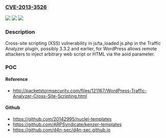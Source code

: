 ### [CVE-2013-3526](https://cve.mitre.org/cgi-bin/cvename.cgi?name=CVE-2013-3526)
![](https://img.shields.io/static/v1?label=Product&message=n%2Fa&color=blue)
![](https://img.shields.io/static/v1?label=Version&message=n%2Fa&color=blue)
![](https://img.shields.io/static/v1?label=Vulnerability&message=n%2Fa&color=brighgreen)

### Description

Cross-site scripting (XSS) vulnerability in js/ta_loaded.js.php in the Traffic Analyzer plugin, possibly 3.3.2 and earlier, for WordPress allows remote attackers to inject arbitrary web script or HTML via the aoid parameter.

### POC

#### Reference
- http://packetstormsecurity.com/files/121167/WordPress-Traffic-Analyzer-Cross-Site-Scripting.html

#### Github
- https://github.com/20142995/nuclei-templates
- https://github.com/ARPSyndicate/kenzer-templates
- https://github.com/d4n-sec/d4n-sec.github.io

